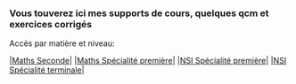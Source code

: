 

### Vous touverez ici mes supports de cours, quelques qcm et exercices corrigés


Accès par matière et niveau:

|[Maths Seconde](m/2/index.html)|
|[Maths Spécialité première](m/1/index.html)|
|[NSI Spécialité première](nsi/1/index.html)|
|[NSI Spécialité terminale](nsi/t/index.html)|

